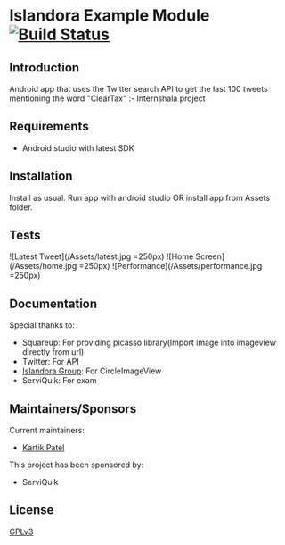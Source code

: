 # Islandora Example Module [![Build Status](https://travis-ci.org/Islandora/islandora_example_module.png?branch=7.x)](https://travis-ci.org/Islandora/islandora_example_module)

## Introduction

 Android app that uses the Twitter search API to get the last 100 tweets mentioning the word "ClearTax" :- Internshala project

## Requirements

* Android studio with latest SDK

## Installation

Install as usual.
Run app with android studio
OR
install app from Assets folder.

## Tests

![Latest Tweet](/Assets/latest.jpg =250px)
![Home Screen](/Assets/home.jpg =250px)
![Performance](/Assets/performance.jpg =250px)

## Documentation

Special thanks to:

* Squareup: For providing picasso library(Import image into imageview directly from url)
* Twitter: For API
* [Islandora Group](https://groups.google.com/forum/?hl=en&fromgroups#!forum/islandora): For CircleImageView
* ServiQuik: For exam

## Maintainers/Sponsors

Current maintainers:

* [Kartik Patel](https://github.com/kartikpatelofficial)

This project has been sponsored by:

* ServiQuik

## License

[GPLv3](http://www.gnu.org/licenses/gpl-3.0.txt)